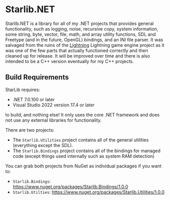 # Starlib.NET 

Starlib.NET is a library for all of my .NET projects that provides general functionality, such as logging, noise, recursive copy, system information, some string, byte, vector, file, math, and array utility functions, SDL and Freetype (and in the future, OpenGL) bindings, and an INI file parser. It was salvaged from the ruins of the [Lightning](https://github.com/starfrost013/Lightning2) Lightning game engine project as it was one of the few parts that actually functioned correctly and then cleaned up for release. It will be improved over time and there is also intended to be a C++ version eventually for my C++ projects.

## Build Requirements

StarLib requires:

* .NET 7.0.100 or later
* Visual Studio 2022 version 17.4 or later

to build, and nothing else! It only uses the core .NET framework and does not use any external libraries for functionality.

There are two projects:

* The `Starlib.Utilities` project contains all of the general utilities (everything except the SDL).
* The `Starlib.Bindings` project contains all of the bindings for managed code (except things used internally such as system RAM detection)

You can grab both projects from NuGet as individual packages if you want to:

* `Starlib.Bindings`: https://www.nuget.org/packages/Starlib.Bindings/1.0.0
* `Starlib.Utilties`: https://www.nuget.org/packages/Starlib.Utilities/1.0.0